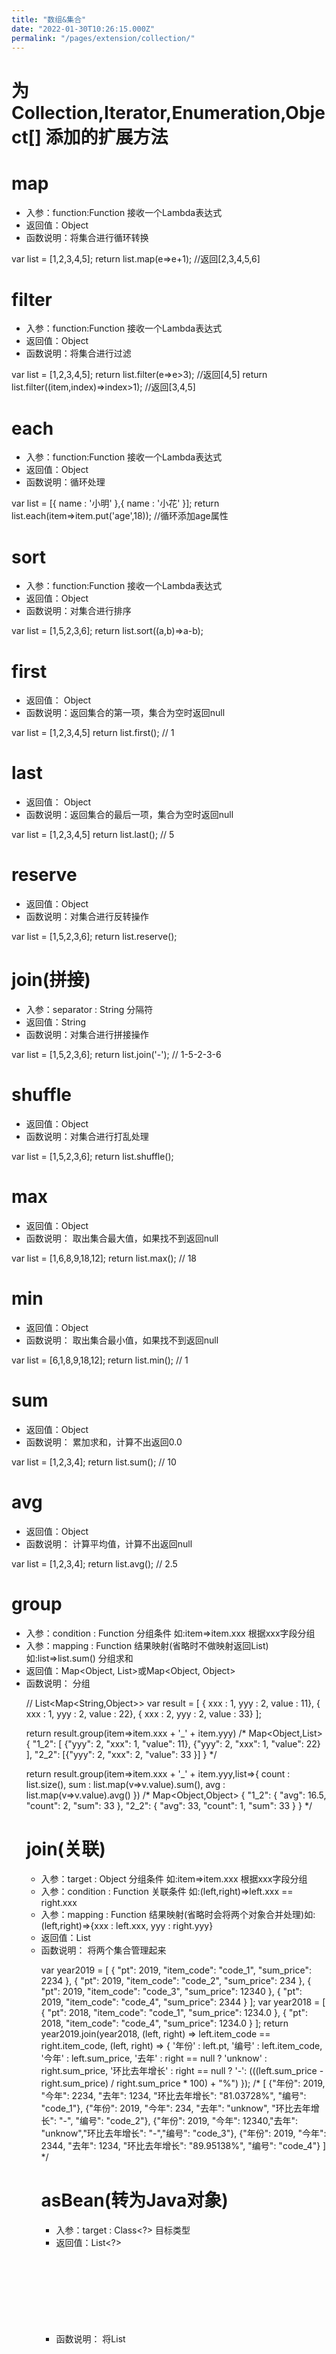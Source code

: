 ```yaml
---
title: "数组&集合"
date: "2022-01-30T10:26:15.000Z"
permalink: "/pages/extension/collection/"
---
```

# 为Collection,Iterator,Enumeration,Object[] 添加的扩展方法


# map

 * 入参：function:Function 接收一个Lambda表达式
 * 返回值：Object
 * 函数说明：将集合进行循环转换

var list = [1,2,3,4,5];
return list.map(e=>e+1);    //返回[2,3,4,5,6]



# filter

 * 入参：function:Function 接收一个Lambda表达式
 * 返回值：Object
 * 函数说明：将集合进行过滤

var list = [1,2,3,4,5];
return list.filter(e=>e>3);    //返回[4,5]
return list.filter((item,index)=>index>1);    //返回[3,4,5]



# each

 * 入参：function:Function 接收一个Lambda表达式
 * 返回值：Object
 * 函数说明：循环处理

var list = [{
    name : '小明'
},{
  name : '小花'
}];
return list.each(item=>item.put('age',18));    //循环添加age属性



# sort

 * 入参：function:Function 接收一个Lambda表达式
 * 返回值：Object
 * 函数说明：对集合进行排序

var list = [1,5,2,3,6];
return list.sort((a,b)=>a-b);



# first

 * 返回值： Object
 * 函数说明：返回集合的第一项，集合为空时返回null

var list = [1,2,3,4,5]
return list.first(); // 1



# last

 * 返回值： Object
 * 函数说明：返回集合的最后一项，集合为空时返回null

var list = [1,2,3,4,5]
return list.last(); // 5



# reserve

 * 返回值：Object
 * 函数说明：对集合进行反转操作

var list = [1,5,2,3,6];
return list.reserve();



# join(拼接)

 * 入参：separator : String 分隔符
 * 返回值：String
 * 函数说明：对集合进行拼接操作

var list = [1,5,2,3,6];
return list.join('-'); // 1-5-2-3-6



# shuffle

 * 返回值：Object
 * 函数说明：对集合进行打乱处理

var list = [1,5,2,3,6];
return list.shuffle();



# max

 * 返回值：Object
 * 函数说明： 取出集合最大值，如果找不到返回null

var list = [1,6,8,9,18,12];
return list.max();  // 18



# min

 * 返回值：Object
 * 函数说明： 取出集合最小值，如果找不到返回null

var list = [6,1,8,9,18,12];
return list.min();  // 1



# sum

 * 返回值：Object
 * 函数说明： 累加求和，计算不出返回0.0

var list = [1,2,3,4];
return list.sum();  // 10



# avg

 * 返回值：Object
 * 函数说明： 计算平均值，计算不出返回null

var list = [1,2,3,4];
return list.avg();  // 2.5



# group

 * 入参：condition : Function 分组条件 如:item=>item.xxx 根据xxx字段分组
 * 入参：mapping : Function 结果映射(省略时不做映射返回List) 如:list=>list.sum() 分组求和
 * 返回值：Map<Object, List<Object>>或Map<Object, Object>
 * 函数说明： 分组

// List<Map<String,Object>>
var result = [
    { xxx : 1, yyy : 2, value : 11},
    { xxx : 1, yyy : 2, value : 22},
    { xxx : 2, yyy : 2, value : 33}
];


return result.group(item=>item.xxx + '_' + item.yyy)
/*
Map<Object,List<Object>>
{
    "1_2": [
            {"yyy": 2, "xxx": 1, "value": 11},
            {"yyy": 2, "xxx": 1, "value": 22}
    ],
    "2_2": [{"yyy": 2, "xxx": 2, "value": 33 }]
}
*/

return result.group(item=>item.xxx + '_' + item.yyy,list=>{
    count : list.size(),
    sum : list.map(v=>v.value).sum(),
    avg : list.map(v=>v.value).avg()
})
/*
Map<Object,Object>
{
    "1_2": { "avg": 16.5, "count": 2, "sum": 33 },
    "2_2": { "avg": 33,   "count": 1, "sum": 33 }
}
*/





# join(关联)

 * 入参：target : Object 分组条件 如:item=>item.xxx 根据xxx字段分组
 * 入参：condition : Function 关联条件 如:(left,right)=>left.xxx == right.xxx
 * 入参：mapping : Function 结果映射(省略时会将两个对象合并处理)如:(left,right)=>{xxx : left.xxx, yyy : right.yyy}
 * 返回值：List<Object>
 * 函数说明： 将两个集合管理起来

var year2019 = [
    { "pt": 2019, "item_code": "code_1", "sum_price": 2234 },
    { "pt": 2019, "item_code": "code_2", "sum_price": 234 },
    { "pt": 2019, "item_code": "code_3", "sum_price": 12340 },
    { "pt": 2019, "item_code": "code_4", "sum_price": 2344 }
];
var year2018 = [
    { "pt": 2018, "item_code": "code_1", "sum_price": 1234.0 },
    { "pt": 2018, "item_code": "code_4", "sum_price": 1234.0 }
];
return year2019.join(year2018, (left, right) => left.item_code == right.item_code,  (left, right) => {
   '年份' : left.pt,
   '编号' : left.item_code,
   '今年' : left.sum_price,
   '去年' : right == null ? 'unknow' : right.sum_price,
   '环比去年增长' : right == null ? '-': (((left.sum_price - right.sum_price) / right.sum_price * 100) + "%")
});
/*
[
    {"年份": 2019, "今年": 2234, "去年": 1234, "环比去年增长": "81.03728%", "编号": "code_1"},
    {"年份": 2019, "今年": 234, "去年": "unknow", "环比去年增长": "-", "编号": "code_2"},
    {"年份": 2019, "今年": 12340,"去年": "unknow","环比去年增长": "-","编号": "code_3"},
    {"年份": 2019, "今年": 2344, "去年": 1234, "环比去年增长": "89.95138%", "编号": "code_4"}
]
*/



# asBean(转为Java对象)

 * 入参：target : Class<?> 目标类型
 * 返回值：List<?>
 * 函数说明： 将List<Object> 转为目标List

import 'org.ssssssss.script.functions.User' as User;
var userList = [{
    age : 18,
    weight : 121,
    money : 123456789L,
    name : '法外狂徒',
    roles : [{
        name : 'admin',
        permissions : ['1', '2', '3']
    },{
      name : 'normal',
      permissions : ['4', '5', '6']
    }]
}]
return userList.asBean(User.class);



# every

 * 入参：condition : Function 判断条件 如:value => value > 2
 * 返回值：boolean
 * 函数说明：判断集合是否都符合条件

var vals = [1, 2, 3, 4, 5, 6, 7];
return vals.every(e => e > 0); // true



# some

 * 入参：condition : Function 判断条件 如:value => value > 2
 * 返回值：boolean
 * 函数说明：判断集合是否有符合条件的

var vals = [1, 2, 3, 4, 5, 6, 7];
return vals.some(e => e == 0); // false



# reduce

 * 入参：function : Function 计算函数 如:(sum,val)=>sum + val
 * 返回值：Object
 * 函数说明：循环集合通过给定的计算函数返回一个新值

var vals = [1, 2, 3];
return vals.reduce((sum, val) => sum + val); // 6



# find

 * 入参：function：Function 查找函数，如：it => it.name == 'A'
 * 返回值：Object
 * 函数说明：循环集合查找符合条件的对象

var list = [{name: 'A'}, {name:'B'}]
return list.find(it => it.name == 'A');  // {name: 'A'}



# findIndex

 * 入参：function：Function 查找函数，如：it => it.name == 'A'
 * 返回值：Object
 * 函数说明：循环集合查找符合条件的对象位置

var list = [{name: 'A'}, {name: 'B'}]
return list.findIndex(it => it.name == 'A');  // 0



# concat

 * 入参：Object，要连接的集合对象，可写多个
 * 返回值：Object
 * 函数说明：拼接一个或多个集合，返回新的集合

var list = [1];
return [1].concat([2]);  // [1,2] list不变
return [1].concat([2],[3, 4]);  // [1, 2, 3, 4] list不变



# toMap

 * 入参：mappingKey：Function，key映射方法，如:it => it.id
 * 入参：mappingValue：Function，value映射方法，如:it => {name: it.name},可省略，默认为本身

var list = [
    {id : 1, name: 'A'},
    {id : 2, name: 'B'},
    {id : 3, name: 'C'},
]
return list.toMap(k => k.id, v => v.name)   // {1: 'A', 2: 'B', 3: 'C'}



# skip

 * 入参：value : int 跳过的数量，如:2
 * 返回值：Object
 * 函数说明：跳过指定个数截取集合

var vals = [1, 2, 3, 4];
return vals.skip(2); // [3, 4]



# limit

 * 入参：value : int 限制的数量，如:2
 * 返回值：Object
 * 函数说明：取指定个数的集合

var vals = [1, 2, 3, 4];
return vals.limit(3); // [1, 2, 3]



# findNotNull

 * 返回值：Object
 * 函数说明：找到第一个不为null的值

var vals = [null, null, 3, null];
return vals.findNotNull(); // 3



# distinct() 去重

 * 返回值：Object
 * 函数说明：去掉重复元素。

var arr = [1, 2, 2, 3];
return arr.distinct(); // [1, 2, 3]



# distnct(func) 根据函数返回值去重

 * 入参: 映射函数, 形如e -> e.id。
 * 返回值：Object
 * 函数说明：根据函数返回值重复，去掉重复元素。

var arr = [{id: 1, name: "xiaodong"}, {id:1, name: "magic-api"}];
return arr.distinct(e => e.id); // [{id: 1, name: "xiaodong"}]
